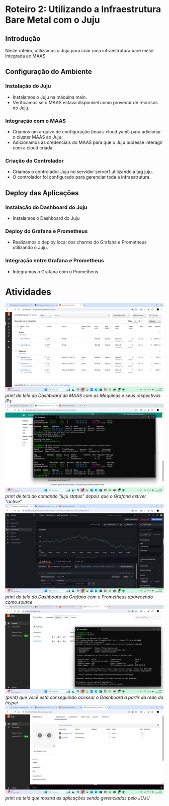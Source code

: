 # Roteiro 2: Utilizando a Infraestrutura Bare Metal com o Juju

## Introdução
Neste roteiro, utilizamos o Juju para criar uma infraestrutura bare metal integrada ao MAAS
## Configuração do Ambiente

### Instalação do Juju
- Instalamos o Juju na máquina main.  
- Verificamos se o MAAS estava disponível como provedor de recursos no Juju.

### Integração com o MAAS
- Criamos um arquivo de configuração (maas-cloud.yaml) para adicionar o cluster MAAS ao Juju.  
- Adicionamos as credenciais do MAAS para que o Juju pudesse interagir com a cloud criada.

### Criação do Controlador
- Criamos o controlador Juju no servidor server1 utilizando a tag juju.  
- O controlador foi configurado para gerenciar toda a infraestrutura.

## Deploy das Aplicações

### Instalação do Dashboard do Juju
- Instalamos o Dashboard do Juju 

### Deploy do Grafana e Prometheus
- Realizamos o deploy local dos charms do Grafana e Prometheus utilizando o Juju.  
### Integração entre Grafana e Prometheus
- Integramos o Grafana com o Prometheus.  

# Atividades
![1](img/perg1.jpeg)
*print da tela do Dashboard do MAAS com as Maquinas e seus respectivos IPs*  
![2](img/perg2.jpeg)
*print de tela do comando "juju status" depois que o Grafana estiver "active"*
![3](img/perg3.jpeg)
*print da tela do Dashboard do Grafana com o Prometheus aparecendo como source*
![4](img/perg44.jpeg)
*(print) que você está conseguindo acessar o Dashboard a partir da rede do Insper*
![5](img/perg55.jpeg)
*print na tela que mostra as aplicações sendo gerenciadas pelo JUJU*